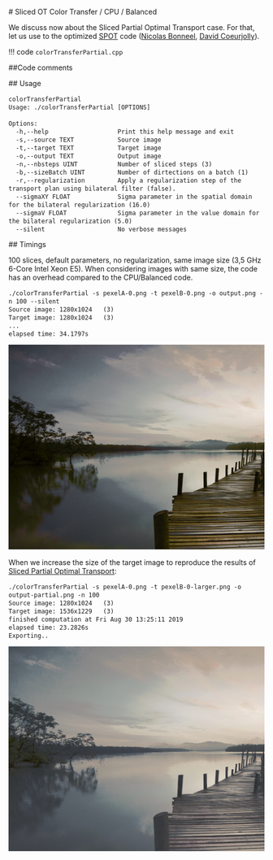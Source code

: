 # Sliced OT Color Transfer / CPU / Balanced

We discuss now about the Sliced Partial Optimal Transport case. For that, let us use to the optimized [SPOT](https://github.com/nbonneel/spot/) code ([Nicolas Bonneel](https://perso.liris.cnrs.fr/nicolas.bonneel/), [David Coeurjolly](https://perso.liris.cnrs.fr/david.coeurjolly/)).

!!! code
    `colorTransferPartial.cpp`

##Code comments

## Usage

```
colorTransferPartial
Usage: ./colorTransferPartial [OPTIONS]

Options:
  -h,--help                   Print this help message and exit
  -s,--source TEXT            Source image
  -t,--target TEXT            Target image
  -o,--output TEXT            Output image
  -n,--nbsteps UINT           Number of sliced steps (3)
  -b,--sizeBatch UINT         Number of dirtections on a batch (1)
  -r,--regularization         Apply a regularization step of the transport plan using bilateral filter (false).
  --sigmaXY FLOAT             Sigma parameter in the spatial domain for the bilateral regularization (16.0)
  --sigmaV FLOAT              Sigma parameter in the value domain for the bilateral regularization (5.0)
  --silent                    No verbose messages
```

## Timings

100 slices, default parameters, no regularization, same image size (3,5 GHz 6-Core Intel Xeon E5). When considering images with same size, the code has an overhead compared to the CPU/Balanced code.

```
./colorTransferPartial -s pexelA-0.png -t pexelB-0.png -o output.png -n 100 --silent
Source image: 1280x1024   (3)
Target image: 1280x1024   (3)
...
elapsed time: 34.1797s
```

![](images/output2.png)


When we increase the size of the target image to reproduce the results of [Sliced Partial Optimal Transport](https://perso.liris.cnrs.fr/nicolas.bonneel/spot/):
```
./colorTransferPartial -s pexelA-0.png -t pexelB-0-larger.png -o output-partial.png -n 100
Source image: 1280x1024   (3)
Target image: 1536x1229   (3)
finished computation at Fri Aug 30 13:25:11 2019
elapsed time: 23.2826s
Exporting..
```

![](images/output-partial.png)
